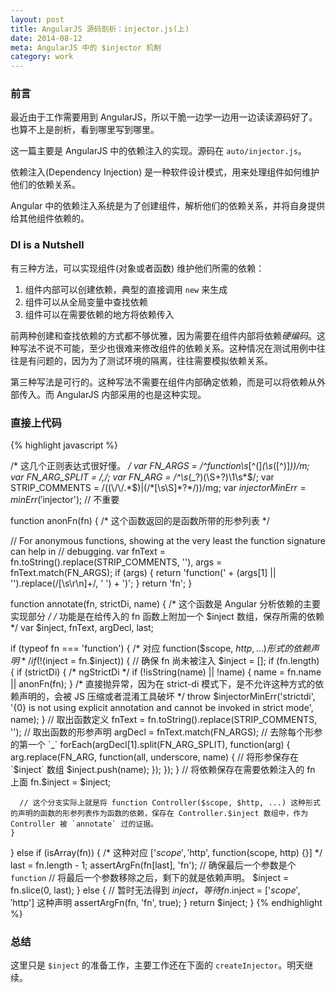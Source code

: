 ```yaml
---
layout: post
title: AngularJS 源码剖析：injector.js(上)
date: 2014-08-12
meta: AngularJS 中的 $injector 机制
category: work
---
```



### 前言

最近由于工作需要用到 AngularJS，所以干脆一边学一边用一边读读源码好了。也算不上是剖析，看到哪里写到哪里。

这一篇主要是 AngularJS 中的依赖注入的实现。源码在 `auto/injector.js`。

依赖注入(Dependency Injection) 是一种软件设计模式，用来处理组件如何维护他们的依赖关系。

Angular 中的依赖注入系统是为了创建组件，解析他们的依赖关系，并将自身提供给其他组件依赖的。

### DI is a Nutshell

有三种方法，可以实现组件(对象或者函数) 维护他们所需的依赖：

1. 组件内部可以创建依赖，典型的直接调用 `new` 来生成
2. 组件可以从全局变量中查找依赖
3. 组件可以在需要依赖的地方将依赖传入

前两种创建和查找依赖的方式都不够优雅，因为需要在组件内部将依赖*硬编码*。这种写法不说不可能，至少也很难来修改组件的依赖关系。这种情况在测试用例中往往是有问题的，因为为了测试环境的隔离，往往需要模拟依赖关系。

第三种写法是可行的。这种写法不需要在组件内部确定依赖，而是可以将依赖从外部传入。而 AngularJS 内部采用的也是这种实现。

### 直接上代码

{% highlight javascript %}

/* 这几个正则表达式很好懂。 */
var FN_ARGS = /^function\s*[^\(]*\(\s*([^\)]*)\)/m;
var FN_ARG_SPLIT = /,/;
var FN_ARG = /^\s*(_?)(\S+?)\1\s*$/;
var STRIP_COMMENTS = /((\/\/.*$)|(\/\*[\s\S]*?\*\/))/mg;
var $injectorMinErr = minErr('$injector');  // 不重要

function anonFn(fn) {
  /* 这个函数返回的是函数所带的形参列表 */

  // For anonymous functions, showing at the very least the function signature can help in
  // debugging.
  var fnText = fn.toString().replace(STRIP_COMMENTS, ''),
      args = fnText.match(FN_ARGS);
  if (args) {
    return 'function(' + (args[1] || '').replace(/[\s\r\n]+/, ' ') + ')';
  }
  return 'fn';
}

function annotate(fn, strictDi, name) {
  /* 这个函数是 Angular 分析依赖的主要实现部分 */
  /* 功能是在给传入的 fn 函数上附加一个 $inject 数组，保存所需的依赖 */
  var $inject,
      fnText,
      argDecl,
      last;

  if (typeof fn === 'function') { 
    /* 对应 function($scope, $http, ...) 形式的依赖声明 */
    if (!($inject = fn.$inject)) {  // 确保 fn 尚未被注入
      $inject = [];
      if (fn.length) {
        if (strictDi) {  /* ngStrictDi */
          if (!isString(name) || !name) {
            name = fn.name || anonFn(fn);
          }
          /* 直接抛异常，因为在 strict-di 模式下，是不允许这种方式的依赖声明的，会被 JS 压缩或者混淆工具破坏 */
          throw $injectorMinErr('strictdi',
            '{0} is not using explicit annotation and cannot be invoked in strict mode', name);
        }
        // 取出函数定义
        fnText = fn.toString().replace(STRIP_COMMENTS, '');
        // 取出函数的形参声明
        argDecl = fnText.match(FN_ARGS);
        // 去除每个形参的第一个 `_`
        forEach(argDecl[1].split(FN_ARG_SPLIT), function(arg) {
          arg.replace(FN_ARG, function(all, underscore, name) {
            // 将形参保存在 `$inject` 数组
            $inject.push(name);
          });
        });
      }
      // 将依赖保存在需要依赖注入的 fn 上面
      fn.$inject = $inject;

      // 这个分支实际上就是将 function Controller($scope, $http, ...) 这种形式的声明的函数的形参列表作为函数的依赖，保存在 Controller.$inject 数组中，作为 Controller 被 `annotate` 过的证据。
    }
  } else if (isArray(fn)) {
    /* 这种对应 ['$scope', '$http', function(scope, http) {}] */
    last = fn.length - 1;
    assertArgFn(fn[last], 'fn');  // 确保最后一个参数是个 `function`
    // 将最后一个参数移除之后，剩下的就是依赖声明。
    $inject = fn.slice(0, last);
  } else {
    // 暂时无法得到 $inject，等待 fn.$inject = ['$scope', '$http'] 这种声明
    assertArgFn(fn, 'fn', true);
  }
  return $inject;
}
{% endhighlight %}


### 总结
这里只是 `$inject` 的准备工作，主要工作还在下面的 `createInjector`。明天继续。
